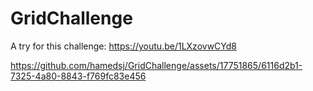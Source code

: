 # GridChallenge
A try for this challenge: https://youtu.be/1LXzovwCYd8

https://github.com/hamedsj/GridChallenge/assets/17751865/6116d2b1-7325-4a80-8843-f769fc83e456

